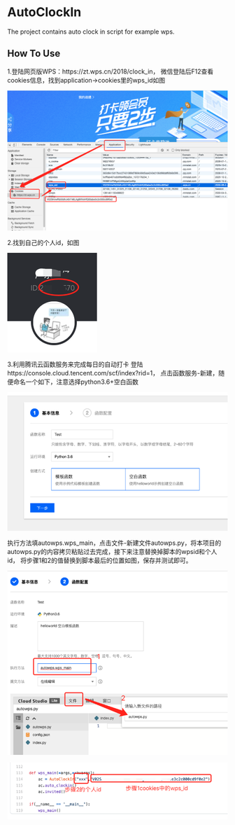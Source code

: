 # AutoClockIn
The project contains auto clock in script for example wps.

<h2>How To Use</h2>
1.登陆网页版WPS：https://zt.wps.cn/2018/clock_in，
微信登陆后F12查看cookies信息，找到application->cookies里的wps_id如图

![](https://github.com/wjkV587/AutoClockIn/raw/master/images/wps.png)

2.找到自己的个人id，如图

![](https://github.com/wjkV587/AutoClockIn/raw/master/images/id.png)

3.利用腾讯云函数服务来完成每日的自动打卡
登陆https://console.cloud.tencent.com/scf/index?rid=1，
点击函数服务-新建，随便命名一个如下，注意选择python3.6+空白函数

![](https://github.com/wjkV587/AutoClockIn/raw/master/images/tx1.png)

执行方法填autowps.wps_main，点击文件-新建文件autowps.py，将本项目的autowps.py的内容拷贝粘贴过去完成，接下来注意替换掉脚本的wpsid和个人id，
将步骤1和2的值替换到脚本最后的位置如图，保存并测试即可。

![](https://github.com/wjkV587/AutoClockIn/raw/master/images/tx2.png)

![](https://github.com/wjkV587/AutoClockIn/raw/master/images/tx3.png)


